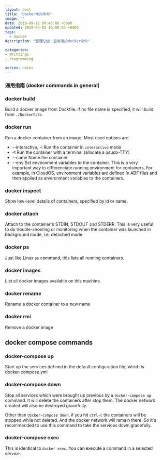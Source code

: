 ```yaml
---
layout: post
title: "Docker常用命令"
image: ''
date: 2018-09-12 09:45:00 +0800
updated: 2019-04-03 16:00:00 +0800
tags: 
  - docker  
description: "整理总结一些常用的docker命令"

categories:
- Writtings
- Programming

series: notes
---
```


### 通用指南 (docker commands in general)

### docker build

Build a docker image from Dockfile. If no file name is specified, it will build from ```./Dockerfile```.

### docker run

Run a docker container from an image. Most used options are:

- --interactive, -i       Run the container in ```interactive``` mode
- -t                      Run the container with a terminal (allocate a psudo-TTY)
- --name                  Name the container
- --env                   Set environment variables to the container. This is a very important way to differenciate running environment for containers. For example, in CloudOS, environment variables are defined in ADF files and then applied as environment variables to the containers.

### docker inspect

Show low-level details of containers, specified by id or name.

### docker attach

Attach to the container's STDIN, STDOUT and STDERR. This is very useful to do trouble-shooting or monitoring when the container was launched in background mode, i.e. detached mode.

### docker ps

Just like Linux `ps` command, this lists all running containers.

### docker images

List all docker images available on this machine.

### docker rename
Rename a docker container to a new name

### docker rmi

Remove a docker image


## docker compose commands

### docker-compose up
Start up the services defined in the default configuration file, which is docker-compose.yml

### docker-compose down
Stop all services which were brought up previous by a `docker-compose up` command. It will delete the containers after stop them. The docker network created will also be destroyed gracefully.

Other than `docker-compose down`, if you hit `ctrl-c` the containers will be stopped while not deleted. And the docker network will remain there. So it's recommended to use this command to take the services down gracefully.

### docker-compose exec
This is identical to `docker exec`. You can execute a command in a selected service.
